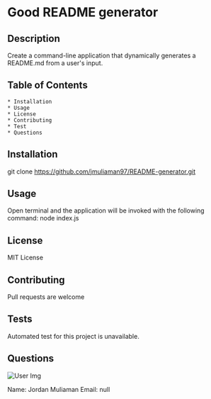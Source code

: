 
  # Good README generator

  ## Description
  Create a command-line application that dynamically generates a README.md from a user's input.

  ## Table of Contents
    * Installation
    * Usage
    * License
    * Contributing
    * Test
    * Questions
    
  ## Installation
  git clone https://github.com/jmuliaman97/README-generator.git

  ## Usage
  Open terminal and the application will be invoked with the following command: node index.js

  ## License
  MIT License

  ## Contributing
  Pull requests are welcome

  ## Tests
  Automated test for this project is unavailable.

  ## Questions
  ![User Img](https://avatars2.githubusercontent.com/u/62527732?v=4)
  
  Name: Jordan Muliaman
  Email: null
  